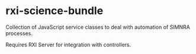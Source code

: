 # rxi-science-bundle
Collection of JavaScript service classes to deal with automation of SIMNRA processes.

Requires RXI Server for integration with controllers.
